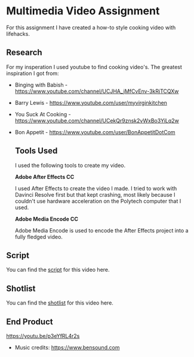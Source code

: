 # Multimedia Video Assignment
For this assignment I have created a how-to style cooking video with lifehacks.

## Research
For my insperation I used youtube to find cooking video's.
The greatest inspiration I got from:
- Binging with Babish - https://www.youtube.com/channel/UCJHA_jMfCvEnv-3kRjTCQXw
- Barry Lewis - https://www.youtube.com/user/myvirginkitchen
- You Suck At Cooking - https://www.youtube.com/channel/UCekQr9znsk2vWxBo3YiLq2w
- Bon Appetit - https://www.youtube.com/user/BonAppetitDotCom
  
  
  ## Tools Used
  I used the following tools to create my video.
  
  **Adobe After Effects CC**
  
  I used After Effects to create the video I made. I tried to work with Davinci Resolve first but that kept crashing, most likely because I couldn't use hardware acceleration on the Polytech computer that I used.
  
  **Adobe Media Encode CC**
  
  Adobe Media Encode is used to encode the After Effects project into a fully fledged video.

  
## Script
You can find the [script](Script.md) for this video here.

## Shotlist
You can find the [shotlist](ShotList.md) for this video here.
## End Product
  https://youtu.be/p3eYfRL4r2s

- Music credits: https://www.bensound.com
